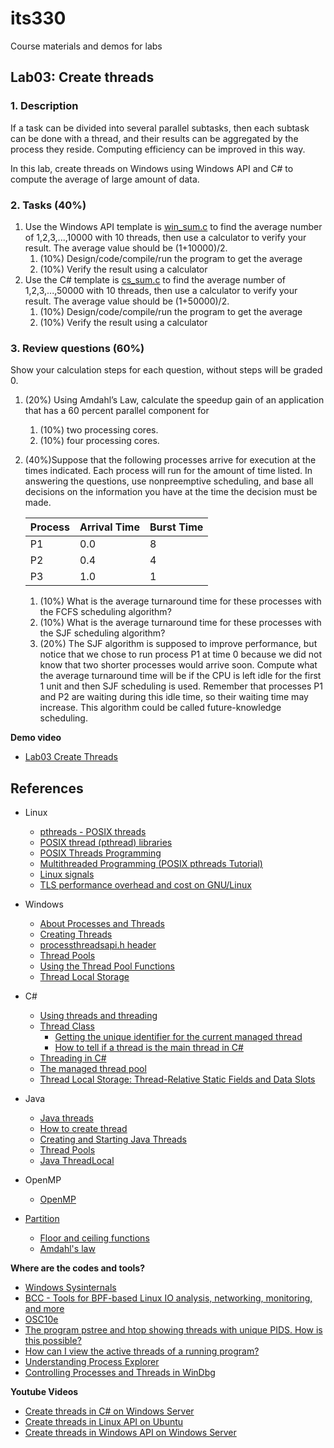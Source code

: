 # its330
Course materials and demos for labs

## Lab03: Create threads

### 1. Description
If a task can be divided into several parallel subtasks, then each subtask can be done with a thread, and their results can be aggregated by the process they reside. Computing efficiency can be improved in this way.

In this lab,  create threads on Windows using Windows API and C# to compute the average of large amount of data.

### 2. Tasks (40%) 
1. Use the Windows API template is [win_sum.c](./code/win/win_sum.c) to find the average number of 1,2,3,...,10000 with 10 threads, then use a calculator to verify your result. The average value should be (1+10000)/2.
   1. (10%) Design/code/compile/run the program to get the average
   2. (10%) Verify the result using a calculator
2. Use the C# template is [cs_sum.c](./code/cs/cs_sum.cs) to find the average number of 1,2,3,...,50000 with 10 threads, then use a calculator to verify your result. The average value should be (1+50000)/2.
   1. (10%) Design/code/compile/run the program to get the average
   2. (10%) Verify the result using a calculator


### 3. Review questions (60%) 
Show your calculation steps for each question, without steps will be graded 0.

1. (20%) Using Amdahl’s Law, calculate the speedup gain of an application that has a 60 percent parallel component for
   1. (10%) two processing cores.
   2. (10%) four processing cores.
  

2. (40%)Suppose that the following processes arrive for execution at the times indicated. Each process will run for the amount of time listed. In answering the questions, use nonpreemptive scheduling, and base all decisions on the information you have at the time the decision must be made.

   | Process | Arrival Time | Burst Time |
   | ------- | ------------ | ---------- |
   | P1 | 0.0 | 8 |
   | P2 | 0.4 | 4 |
   | P3 | 1.0 | 1 |

   1. (10%) What is the average turnaround time for these processes with the FCFS scheduling algorithm?
   2. (10%) What is the average turnaround time for these processes with the SJF scheduling algorithm?
   3. (20%) The SJF algorithm is supposed to improve performance, but notice that we chose to run process P1 at time 0 because we did not know that two shorter processes would arrive soon. Compute what the average turnaround time will be if the CPU is left idle for the first 1 unit and then SJF scheduling is used. Remember that processes P1 and P2 are waiting during this idle time, so their waiting time may increase. This algorithm could be called future-knowledge scheduling.

**Demo video**

* [Lab03 Create Threads](https://youtu.be/n4Kj2LyJVD4)

## References
* Linux
  * [pthreads - POSIX threads](http://man7.org/linux/man-pages/man7/pthreads.7.html)
  * [POSIX thread (pthread) libraries](https://www.cs.cmu.edu/afs/cs/academic/class/15492-f07/www/pthreads.html)
  * [POSIX Threads Programming](https://computing.llnl.gov/tutorials/pthreads/)
  * [Multithreaded Programming (POSIX pthreads Tutorial)](https://randu.org/tutorials/threads/)
  * [Linux signals](https://www.win.tue.nl/~aeb/linux/lk/lk-5.html)
  * [TLS performance overhead and cost on GNU/Linux](http://david-grs.github.io/tls_performance_overhead_cost_linux/)
* Windows
  * [About Processes and Threads](https://docs.microsoft.com/en-us/windows/win32/procthread/about-processes-and-threads)
  * [Creating Threads](https://docs.microsoft.com/en-us/windows/win32/procthread/creating-threads)
  * [processthreadsapi.h header](https://docs.microsoft.com/en-us/windows/win32/api/processthreadsapi/)
  * [Thread Pools](https://docs.microsoft.com/en-us/windows/win32/procthread/thread-pools)
  * [Using the Thread Pool Functions](https://docs.microsoft.com/en-us/windows/win32/procthread/using-the-thread-pool-functions)
  * [Thread Local Storage](https://docs.microsoft.com/en-us/windows/win32/procthread/thread-local-storage)
* C#
  * [Using threads and threading](https://docs.microsoft.com/en-us/dotnet/standard/threading/using-threads-and-threading)
  * [Thread Class](https://docs.microsoft.com/en-us/dotnet/api/system.threading.thread?view=netframework-4.8)
    * [Getting the unique identifier for the current managed thread](https://www.geeksforgeeks.org/c-sharp-getting-the-unique-identifier-for-the-current-managed-thread/)
    * [How to tell if a thread is the main thread in C#](https://stackoverflow.com/questions/2374451/how-to-tell-if-a-thread-is-the-main-thread-in-c-sharp)
  * [Threading in C#](http://www.albahari.com/threading/)
  * [The managed thread pool](https://docs.microsoft.com/en-us/dotnet/standard/threading/the-managed-thread-pool)
  * [Thread Local Storage: Thread-Relative Static Fields and Data Slots](https://docs.microsoft.com/en-us/dotnet/standard/threading/thread-local-storage-thread-relative-static-fields-and-data-slots)
* Java
  * [Java threads](https://docs.oracle.com/javase/tutorial/essential/concurrency/threads.html)
  * [How to create thread](https://www.javatpoint.com/creating-thread)
  * [Creating and Starting Java Threads](http://tutorials.jenkov.com/java-concurrency/creating-and-starting-threads.html)
  * [Thread Pools](https://docs.oracle.com/javase/tutorial/essential/concurrency/pools.html)
  * [Java ThreadLocal](http://tutorials.jenkov.com/java-concurrency/threadlocal.html)

* OpenMP
  * [OpenMP](https://www.openmp.org/)

* [Partition](https://en.wikipedia.org/wiki/Partition_(number_theory))
  * [Floor and ceiling functions](https://en.wikipedia.org/wiki/Floor_and_ceiling_functions)
  * [Amdahl's law](https://en.wikipedia.org/wiki/Amdahl%27s\_law)

**Where are the codes and tools?**
* [Windows Sysinternals](https://docs.microsoft.com/en-us/sysinternals/)
* [BCC - Tools for BPF-based Linux IO analysis, networking, monitoring, and more](https://github.com/iovisor/bcc)
* [OSC10e](https://github.com/greggagne/osc10e)
* [The program pstree and htop showing threads with unique PIDS. How is this possible?](https://unix.stackexchange.com/questions/166207/the-program-pstree-and-htop-showing-threads-with-unique-pids-how-is-this-possib)
* [How can I view the active threads of a running program?](https://superuser.com/questions/462969/how-can-i-view-the-active-threads-of-a-running-program)
* [Understanding Process Explorer](https://www.howtogeek.com/school/sysinternals-pro/lesson2/)
* [Controlling Processes and Threads in WinDbg](https://docs.microsoft.com/en-us/windows-hardware/drivers/debugger/processes-and-threads-window)

**Youtube Videos**
  * [Create threads in C# on Windows Server](https://youtu.be/mql8VjnMOME)
  * [Create threads in Linux API on Ubuntu](https://youtu.be/eG0m2Mb5OY8)
  * [Create threads in Windows API on Windows Server](https://youtu.be/PIXg_JME5_A)




